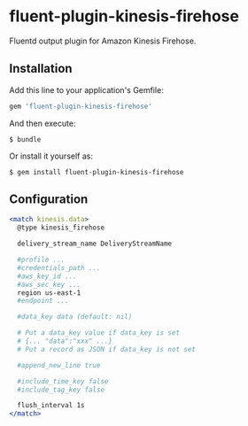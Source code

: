 # fluent-plugin-kinesis-firehose

Fluentd output plugin for Amazon Kinesis Firehose.

## Installation

Add this line to your application's Gemfile:

```ruby
gem 'fluent-plugin-kinesis-firehose'
```

And then execute:

    $ bundle

Or install it yourself as:

    $ gem install fluent-plugin-kinesis-firehose

## Configuration

```apache
<match kinesis.data>
  @type kinesis_firehose

  delivery_stream_name DeliveryStreamName

  #profile ...
  #credentials_path ...
  #aws_key_id ...
  #aws_sec_key ...
  region us-east-1
  #endpoint ...

  #data_key data (default: nil)

  # Put a data_key value if data_key is set
  # {... "data":"xxx" ...}
  # Put a record as JSON if data_key is not set

  #append_new_line true

  #include_time_key false
  #include_tag_key false

  flush_interval 1s
</match>
```
